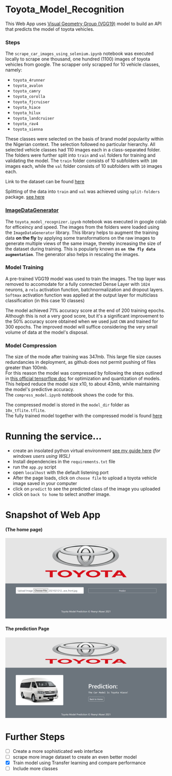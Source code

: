 # Toyota_Model_Recognition
This Web App uses [Visual Geometry Group (VGG19)](https://keras.io/api/applications/vgg/) model to build an API that predicts the model of toyota vehicles.

### Steps
The `scrape_car_images_using_selenium.ipynb` notebook was executed locally to scrape one thousand, one hundred (1100) images of toyota vehicles from google. The scrapper only scrapped for 10 vehicle classes, namely:
- `toyota_4runner`
- `toyota_avalon`
- `toyota_camry`
- `toyota_corolla`
- `toyota_fjcruiser`
- `toyota_hiace`
- `toyota_hilux`
- `toyota_landcruiser`
- `toyota_rav4`
- `toyota_sienna`

These classes were selected on the basis of brand model popularity within the Nigerian context. The selection followed no particular hierarchy. All selected vehicle classes had 110 images each in a class-separated folder. The folders were further split into `train` and `val` folders for training and validating the model. The `train` folder consists of 10 subfolders with `100` images each, while the `val` folder consists of 10 subfolders with `10` images each. 

Link to the dataset can be found [here](https://www.dropbox.com/sh/hz2zgnz6vt8vy2f/AADFGkkJ5a3uorQrN4SlxHQ0a?dl=0)

Splitting of the data into `train` and `val` was achieved using `split-folders` package. [see here](https://github.com/jfilter/split-folders)

### [ImageDataGenerator](https://keras.io/preprocessing/image/)
The `toyota_model_recognizer.ipynb` notebook was executed in google colab for efficeincy and speed. The images from the folders were loaded using the `ImageDataGenerator` library. This library helps to augment the training data **on the fly** by applying some transformations on the raw images to generate multiple views of the same image, thereby increasing the size of the dataset during training. This is popularly known as **`on the fly data augmentation`**. The generator also helps in rescaling the images.

### Model Training
A pre-trained VGG19 model was used to train the images. The top layer was removed to accomodate for a fully connected Dense Layer with `1024` neurons, a `relu` activation function, batchnormalization and dropout layers. `Softmax` activation function was applied at the output layer for multiclass classification (in this case 10 classes)

The model achieved 71% accuracy score at the end of 200 training epochs. Although this is not a very good score, but it's a significant improvement to the 50% accuracy score obtained when we used just `CNN` and trained for 300 epochs. The improved model will suffice considering the very small volume of data at the model's disposal.

### Model Compression
The size of the mode after training was 347mb. This large file size causes redundancies in deployment, as github does not permit pushing of files greater than 100mb.  
For this reason the model was compressed by following the steps outlined in [this official tensorflow doc](https://www.tensorflow.org/model_optimization/guide/pruning/pruning_with_keras) for optimization and quantization of models. This helped reduce the model size x10, to about 43mb, while maintaining the model's predictive accuracy.  
The `compress_model.ipynb` notebook shows the code for this. 

The compressed model is stored in the `model_dir` folder as `10x_tflite.tflite`.  
The fully trained model together with the compressed model is found [here](https://drive.google.com/drive/folders/1ADfccMceNSsrVBJxOhUlA9e2plaa_Cmu?usp=sharing)

# Running the service...
- create an insolated python virtual environment [see my guide here](https://docs.google.com/document/d/19IpozHrM38HzVSI4PjwRFJSNeLdcceUKg98fr2Db-DQ/edit) *(for windows users using WSL)*
- Install dependencies in the `requirements.txt` file
- run the `app.py` script
- open `localhost` with the default listening port
- After the page loads, click on `choose file` to upload a toyota vehicle image saved in your computer
- click on `predict` to see the predicted class of the image you uploaded
- click on `back to home` to select another image.

# Snapshot of Web App  
#### (The home page)  
![Home page of web app](./static/home.png)  

#### The prediction Page
![Prediction page of web app](./static/predict.png)  

# Further Steps
- [ ] Create a more sophisticated web interface
- [ ] scrape more image dataset to create an even better model
- [x] Train model using Transfer learning and compare performance 
- [ ] Include more classes
